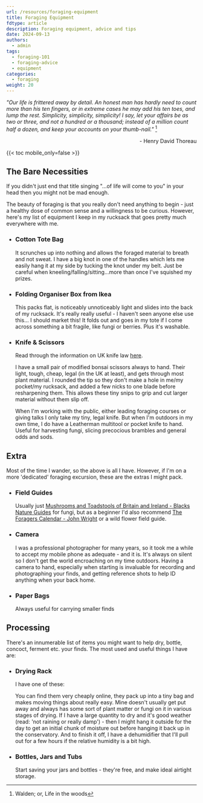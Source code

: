 ```yaml
---
url: /resources/foraging-equipment
title: Foraging Equipment
fdtype: article
description: Foraging equipment, advice and tips
date: 2024-09-13
authors:
  - admin
tags:
  - foraging-101
  - foraging-advice
  - equipment
categories:
  - foraging
weight: 20
---
```


*"Our life is frittered away by detail. An honest man has hardly need to count more than his ten fingers, or in extreme cases he may add his ten toes, and lump the rest. Simplicity, simplicity, simplicity! I say, let your affairs be as two or three, and not a hundred or a thousand; instead of a million count half a dozen, and keep your accounts on your thumb-nail."* [^1] <p align="right">- Henry David Thoreau</p>

{{< toc mobile_only=false >}}

## The Bare Necessities

If you didn't just end that title singing "...of life will come to you" in your head then you might not be mad enough.

The beauty of foraging is that you really don't need anything to begin - just a healthy dose of common sense and a willingness to be curious. However, here's my list of equipment I keep in my rucksack that goes pretty much everywhere with me.

- ### Cotton Tote Bag
  It scrunches up into nothing and allows the foraged material to breath and not sweat. I have a big knot in one of the handles which lets me easily hang it at my side by tucking the knot under my belt. Just be careful when kneeling/falling/sitting...more than once I've squished my prizes.

- ### Folding Organiser Box from Ikea
	This packs flat, is noticeably unnoticeably light and slides into the back of my rucksack. It's really really useful - I haven't seen anyone else use this... I should market this! It folds out and goes in my tote if I come across something a bit fragile, like fungi or berries. Plus it's washable.

- ### Knife & Scissors
	Read through the information on UK knife law [here](https://foragersdiary.com/resources/the-law/knives).

  I have a small pair of modified bonsai scissors always to hand. Their light, tough, cheap, legal (in the UK at least), and gets through most plant material. I rounded the tip so they don't make a hole in me/my pocket/my rucksack, and added a few nicks to one blade before resharpening them. This allows these tiny snips to grip and cut larger material without them slip off.
  
	When I'm working with the public, either leading foraging courses or giving talks I only take my tiny, legal knife. But when I'm outdoors in my own time, I do have a Leatherman multitool or pocket knife to hand. Useful for harvesting fungi, slicing precocious brambles and general odds and sods.


## Extra

Most of the time I wander, so the above is all I have. However, if I'm on a more 'dedicated' foraging excursion, these are the extras I might pack.

- ### Field Guides
  Usually just [Mushrooms and Toadstools of Britain and Ireland - Blacks Nature Guides](https://foragersdiary.com/resources/bookshelf/mushrooms-and-toadstools-of-britain-and-ireland-blacks-nature-guides/) for fungi, but as a beginner I'd also recommend [The Foragers Calendar - John Wright](https://foragersdiary.com/resources/bookshelf/the-foragers-calendar-john-wright/) or a wild flower field guide.
  
- ### Camera
  I was a professional photographer for many years, so it took me a while to accept my mobile phone as adequate - and it is. It's always on silent so I don't get the world encroaching on my time outdoors. Having a camera to hand, especially when starting is invaluable for recording and photographing your finds, and getting reference shots to help ID anything when your back home.

- ### Paper Bags
  Always useful for carrying smaller finds
  

## Processing

There's an innumerable list of items you might want to help dry, bottle, concoct, ferment etc. your finds. The most used and useful things I have are:

- ### Drying Rack
  I have one of these:

  You can find them very cheaply online, they pack up into a tiny bag and makes moving things about really easy. Mine doesn't usually get put away and always has some sort of plant matter or fungi on it in various stages of drying.
  If I have a large quantity to dry and it's good weather (read: 'not raining or really damp') - then I might hang it outside for the day to get an initial chunk of moisture out before hanging it back up in the conservatory. And to finish it off, I have a dehumidifier that I'll pull out for a few hours if the relative humidity is a bit high.

- ### Bottles, Jars and Tubs
  Start saving your jars and bottles - they're free, and make ideal airtight storage.



[^1]: Walden; or, Life in the woods